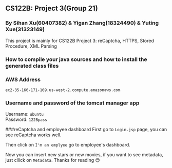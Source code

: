 ## CS122B: Project 3(Group 21)
### By Sihan Xu(60407382) & Yigan Zhang(18324490) & Yuting Xue(31323149)
  This project is mainly for CS122B Project 3: reCaptcha, HTTPS, Stored Procedure, XML Parsing
### How to compile your java sources and how to install the generated class files
 
  
### AWS Address
```
ec2-35-166-171-169.us-west-2.compute.amazonaws.com

```

### Username and password of the tomcat manager app
Username: `ubuntu`      
Password: `122Bpass`      

###reCaptcha and employee dashboard
First go to `Login.jsp` page, you can see reCaptcha works well.    

Then click on `I'm an emplyee` go to employee's dashboard.    

Now you can insert new stars or new movies, if you want to see metadata, just cllick on `Metadata`.
  Thanks for reading :blush:     

 
